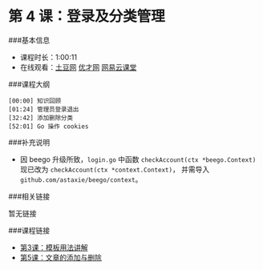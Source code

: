 第 4 课：登录及分类管理
==========================

###基本信息

- 课程时长：1:00:11
- 在线观看：[土豆网](http://www.tudou.com/programs/view/UoJ9EgyqqbY/) [优才网](http://www.ucai.cn/course/chapter/87/3267/4793) [网易云课堂](http://study.163.com/course/courseLearn.htm?courseId=328001#/learn/video?lessonId=476057&courseId=328001)

###课程大纲

	[00:00] 知识回顾
	[01:24] 管理员登录退出
	[32:42] 添加删除分类
	[52:01] Go 操作 cookies
	
###补充说明

- 因 beego 升级所致，`login.go` 中函数 `checkAccount(ctx *beego.Context)` 现已改为 `checkAccount(ctx *context.Context)`， 并需导入 `github.com/astaxie/beego/context`。

###相关链接

暂无链接

###课程链接

- [第3课：模板用法讲解](../lecture3/lecture3.md)
- [第5课：文章的添加与删除](../lecture5/lecture5.md)